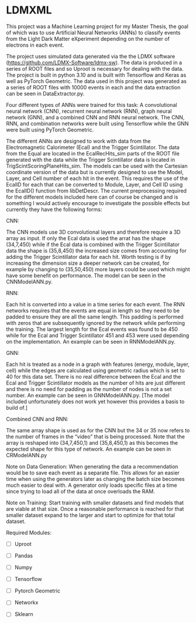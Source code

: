 # LDMXML
This project was a Machine Learning project for my Master Thesis, the goal of which was to use Artificial Neural Networks (ANNs) to classify events from the Light Dark Matter eXperiment depending on the number of electrons in each event.  

The project uses simulated data generated via the the LDMX software (https://github.com/LDMX-Software/ldmx-sw).  The data is produced in a series of ROOT files and so Uproot is necessary for dealing with the data. The project is built in python 3.10 and is built with Tensorflow and Keras as well as PyTorch Geometric.  The data used in this project was generated as a series of ROOT files with 10000 events in each and the data extraction can be seen in DataExtractor.py.

Four different types of ANNs were trained for this task: A convolutional neural network (CNN), recurrent neural network (RNN), graph neural network (GNN), and a combined CNN and RNN neural network. The CNN, RNN, and combination networks were built using Tensorflow while the GNN were built using PyTorch Geometric. 

The different ANNs are designed to work with data from the Electromagnetic Calorimeter (Ecal) and the Trigger Scintillator. The data from the Equal are located in the EcalRecHits_sim parts of the ROOT file generated with the data while the Trigger Scintillator data is located in TrigScintScoringPlaneHits_sim. The models can be used with the Cartesian coordinate version of the data but is currently designed to use the Model, Layer, and Cell number of each hit in the event. This requires the use of the EcalID for each that can be converted to Module, Layer, and Cell ID using the EcalID() function from libDetDescr. The current preprocessing required for the different models included here can of course be changed and is something I would actively encourage to investigate the possible effects but currently they have the following forms:

CNN:

The CNN models use 3D convolutional layers and therefore require a 3D array as input. If only the Ecal data is used the arrat has the shape (34,7,450) while if the Ecal data is combined with the Trigger Scintillator data the shape is (35,8,450) the increased size comes from accounting for adding the Trigger Scintillator data for each hit. Worth testing is if by increasing the dimension size a deeper network can be created, for example by changing to (35,50,450) more layers could be used which might have some benefit on performance. The model can be seen in the CNNModelANN.py. 

RNN:

Each hit is converted into a value in a time series for each event. The RNN networks requires that the events are equal in length so they need to be padded to ensure they are all the same length. This padding is performed with zeros that are subsequently ignored by the network while performing the training. The largest length for the Ecal events was found to be 450 while for the Ecal and Trigger Scintillator 451 and 453 were used depending on the implementation. An example can be seen in RNNModelANN.py.


GNN: 

Each hit is treated as a node in a graph with features (energy, module, layer, cell) while the edges are calculated using geometric radius which is set to 40 for this data set. There is no real difference between the Ecal and the Ecal and Trigger Scintillator models as the number of hits are just different and there is no need for padding as the number of nodes is not a set number. An example can be seen in GNNModelANN.py. [The model included unfortunately does not work yet however this provides a basis to build of.]

Combined CNN and RNN:

The same array shape is used as for the CNN but the 34 or 35 now refers to the number of frames in the “video” that is being processed. Note that the array is reshaped into (34,7,450,1) and (35,8,450,1) as this becomes the expected shape for this type of network. An example can be seen in CRModelANN.py


Note on Data Generation: 
When generating the data a recommendation would be to save each event as a separate file. This allows for an easier time when using the generators later as changing the batch size becomes much easier to deal with. A generator only loads specific files at a time since trying to load all of the data at once overloads the RAM. 

Note on Training:
Start training with smaller datasets and find models that are viable at that size. Once a reasonable performance is reached for that smaller dataset expand to the larger and start to optimize for that total dataset. 


Required Modules:
- [ ] Uproot
- [ ] Pandas 
- [ ] Numpy 
- [ ] Tensorflow 
- [ ] Pytorch Geometric 
- [ ] Networkx
- [ ] Sklearn 


